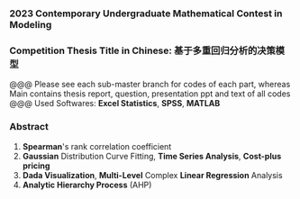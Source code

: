 ### 2023 Contemporary Undergraduate Mathematical Contest in Modeling
### Competition Thesis Title in Chinese: 基于多重回归分析的决策模型
@@@ Please see each sub-master branch for codes of each part, whereas Main contains thesis report, question, presentation ppt and text of all codes
@@@ Used Softwares: **Excel Statistics**, **SPSS**, **MATLAB**
### Abstract
1. **Spearman**'s rank correlation coefficient
2. **Gaussian** Distribution Curve Fitting, **Time Series Analysis**, **Cost-plus pricing**
3. **Dada Visualization**, **Multi-Level** Complex **Linear Regression** Analysis
4. **Analytic Hierarchy Process** (AHP)

